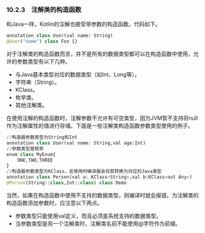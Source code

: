 ### 10.2.3　注解类的构造函数

和Java一样，Kotlin的注解也接受带参数的构造函数。代码如下。

```python
annotation class User(val name: String)
@User("name") class Foo {}
```

对于注解类的构造函数而言，并不是所有的数据类型都可以在构造函数中使用，允许的参数类型有以下几种。

+ 与Java基本类型对应的数据类型（如Int、Long等）。
+ 字符串（String）。
+ KClass。
+ 枚举类。
+ 其他注解类。

在使用注解的构造函数时，注解参数不允许有可空类型，因为JVM暂不支持将null作为注解属性的值进行存储。下面是一些注解类构造函数参数类型使用的例子。

```python
//构造器参数类型为String和Int
annotation class User(val name: String,val age:Int)
//参数类型是枚举
enum class MyEnum{
    ONE,TWO,THREE
}
//构造器参数类型为KClass，在使用时编译器会将其转换为对应的Java类型
annotation class Person(val a: KClass<String>,val b:KClass<out Any>)
@Person(String::class,Int::class) class Demo
```

当然，如果在构造函数中使用不支持的数据类型，则编译时就会报错。为注解类的构造函数添加参数时，应注意以下两点。

+ 参数类型只能使用val定义，而且必须是系统支持的数据类型。
+ 当参数类型是另一个注解类时，注解类名前不能使用@字符作为前缀。

